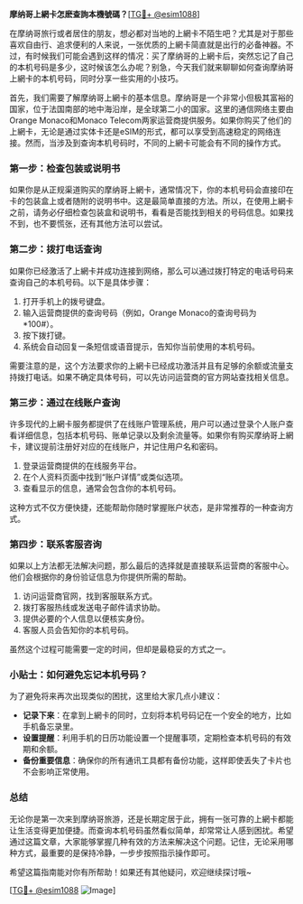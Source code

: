 **摩纳哥上網卡怎麽查詢本機號碼？**[[TG💪+ @esim1088](https://t.me/s/esim1088)]

在摩纳哥旅行或者居住的朋友，想必都对当地的上網卡不陌生吧？尤其是对于那些喜欢自由行、追求便利的人来说，一张优质的上網卡简直就是出行的必备神器。不过，有时候我们可能会遇到这样的情况：买了摩纳哥的上網卡后，突然忘记了自己的本机号码是多少，这时候该怎么办呢？别急，今天我们就来聊聊如何查询摩纳哥上網卡的本机号码，同时分享一些实用的小技巧。

首先，我们需要了解摩纳哥上網卡的基本信息。摩纳哥是一个非常小但极其富裕的国家，位于法国南部的地中海沿岸，是全球第二小的国家。这里的通信网络主要由Orange Monaco和Monaco Telecom两家运营商提供服务。如果你购买了他们的上網卡，无论是通过实体卡还是eSIM的形式，都可以享受到高速稳定的网络连接。然而，当涉及到查询本机号码时，不同的上網卡可能会有不同的操作方式。

### **第一步：检查包装或说明书**

如果你是从正规渠道购买的摩纳哥上網卡，通常情况下，你的本机号码会直接印在卡的包装盒上或者随附的说明书中。这是最简单直接的方法。所以，在使用上網卡之前，请务必仔细检查包装盒和说明书，看看是否能找到相关的号码信息。如果找不到，也不要慌张，还有其他方法可以尝试。

### **第二步：拨打电话查询**

如果你已经激活了上網卡并成功连接到网络，那么可以通过拨打特定的电话号码来查询自己的本机号码。以下是具体步骤：

1. 打开手机上的拨号键盘。
2. 输入运营商提供的查询号码（例如，Orange Monaco的查询号码为 *100#）。
3. 按下拨打键。
4. 系统会自动回复一条短信或语音提示，告知你当前使用的本机号码。

需要注意的是，这个方法要求你的上網卡已经成功激活并且有足够的余额或流量支持拨打电话。如果不确定具体号码，可以先访问运营商的官方网站查找相关信息。

### **第三步：通过在线账户查询**

许多现代的上網卡服务都提供了在线账户管理系统，用户可以通过登录个人账户查看详细信息，包括本机号码、账单记录以及剩余流量等。如果你有购买摩纳哥上網卡，建议提前注册好对应的在线账户，并记住用户名和密码。

1. 登录运营商提供的在线服务平台。
2. 在个人资料页面中找到“账户详情”或类似选项。
3. 查看显示的信息，通常会包含你的本机号码。

这种方式不仅方便快捷，还能帮助你随时掌握账户状态，是非常推荐的一种查询方式。

### **第四步：联系客服咨询**

如果以上方法都无法解决问题，那么最后的选择就是直接联系运营商的客服中心。他们会根据你的身份验证信息为你提供所需的帮助。

1. 访问运营商官网，找到客服联系方式。
2. 拨打客服热线或发送电子邮件请求协助。
3. 提供必要的个人信息以便核实身份。
4. 客服人员会告知你的本机号码。

虽然这个过程可能需要一定的时间，但却是最稳妥的方式之一。

### **小贴士：如何避免忘记本机号码？**

为了避免将来再次出现类似的困扰，这里给大家几点小建议：

- **记录下来**：在拿到上網卡的同时，立刻将本机号码记在一个安全的地方，比如手机备忘录里。
- **设置提醒**：利用手机的日历功能设置一个提醒事项，定期检查本机号码的有效期和余额。
- **备份重要信息**：确保你的所有通讯工具都有备份功能，这样即使丢失了卡片也不会影响正常使用。

### **总结**

无论你是第一次来到摩纳哥旅游，还是长期定居于此，拥有一张可靠的上網卡都能让生活变得更加便捷。而查询本机号码虽然看似简单，却常常让人感到困扰。希望通过这篇文章，大家能够掌握几种有效的方法来解决这个问题。记住，无论采用哪种方式，最重要的是保持冷静，一步步按照指示操作即可。

希望这篇指南能对你有所帮助！如果还有其他疑问，欢迎继续探讨哦~ 

[[TG💪+ @esim1088](https://t.me/s/esim1088) ![Image](https://i.postimg.cc/4NQfJmqS/Snipaste-2025-05-13-00-14-12.png)]